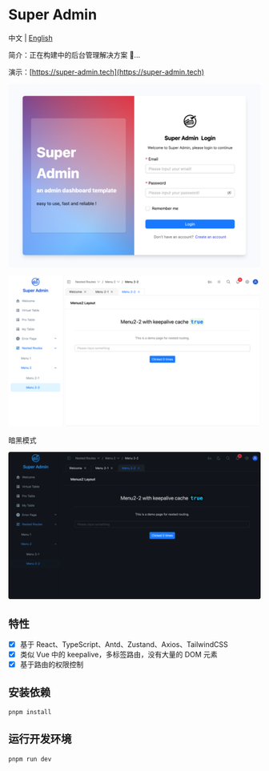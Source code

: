 # Super Admin

中文 | [English](./README.md)

简介：正在构建中的后台管理解决方案 🔨...

演示：[https://super-admin.tech](https://super-admin.tech)

![demo](./images/admin_login.png)

![demo](./images/admin_nested.png)

暗黑模式

![demo](./images/admin_nested_dark.png)

## 特性

-   [x] 基于 React、TypeScript、Antd、Zustand、Axios、TailwindCSS
-   [x] 类似 Vue 中的 keepalive，多标签路由，没有大量的 DOM 元素
-   [x] 基于路由的权限控制

## 安装依赖

```bash
pnpm install
```

## 运行开发环境

```bash
pnpm run dev
```
